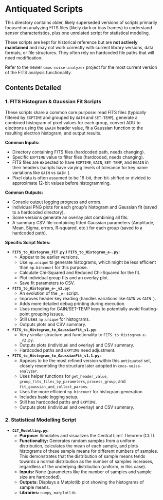 # Antiquated Scripts

This directory contains older, likely superseded versions of scripts primarily focused on analyzing FITS files (likely dark or bias frames) to understand sensor characteristics, plus one unrelated script for statistical modeling.

These scripts are kept for historical reference but are **not actively maintained** and may not work correctly with current library versions, data formats, or file structures. They often rely on hardcoded file paths that will need modification.

Refer to the newer `cmos-noise-analyzer` project for the most current version of the FITS analysis functionality.

## Contents Detailed

### 1. FITS Histogram & Gaussian Fit Scripts

These scripts share a common core purpose: read FITS files (typically filtered by `EXPTIME` and grouped by `GAIN` and `SET-TEMP`), generate a combined histogram of pixel values for each group, convert ADU to electrons using the `EGAIN` header value, fit a Gaussian function to the resulting electron histogram, and output results.

**Common Inputs:**
*   Directory containing FITS files (hardcoded path, needs changing).
*   Specific `EXPTIME` value to filter files (hardcoded, needs changing).
*   FITS files are expected to have `EXPTIME`, `GAIN`, `SET-TEMP`, and `EGAIN` in their headers (scripts have varying levels of tolerance for key name variations like `GAIN` vs `GAIN `).
*   Pixel data is often assumed to be 16-bit, then bit-shifted or divided to approximate 12-bit values before histogramming.

**Common Outputs:**
*   Console output logging progress and errors.
*   Individual PNG plots for each group's histogram and Gaussian fit (saved to a hardcoded directory).
*   Some versions generate an overlay plot combining all fits.
*   A summary CSV file containing fitted Gaussian parameters (Amplitude, Mean, Sigma, errors, R-squared, etc.) for each group (saved to a hardcoded path).

**Specific Script Notes:**

*   **`FITS_to_Histogram_FIT.py` / `FITS_to_Histogram_e-.py`:**
    *   Appear to be earlier versions.
    *   Use `np.unique` to generate histograms, which might be less efficient than `np.bincount` for this purpose.
    *   Calculate Chi-Squared and Reduced Chi-Squared for the fit.
    *   Plot individual group fits and an overlay plot.
    *   Save fit parameters to CSV.
*   **`FITS_to_Histogram_e-_v2.py`:**
    *   An evolution of the `_e-` script.
    *   Improves header key reading (handles variations like `GAIN` vs `GAIN `).
    *   Adds more detailed debug printing during execution.
    *   Uses rounding for GAIN/SET-TEMP keys to potentially avoid floating-point grouping issues.
    *   Still uses `np.unique` for histograms.
    *   Outputs plots and CSV summary.
*   **`FITS_to_Histogram_to_GaussianFit_v1.py`:**
    *   Very similar structure and functionality to `FITS_to_Histogram_e-_v2.py`.
    *   Outputs plots (individual and overlay) and CSV summary.
    *   Hardcoded paths and `EXPTIME` need adjustment.
*   **`FITS_to_Histogram_to_GaussianFit_v1.1.py`:**
    *   Appears to be the most refined version within this `antiquated` set, closely resembling the structure later adopted in `cmos-noise-analyzer`.
    *   Uses helper functions for `get_header_value`, `group_fits_files_by_parameters`, `process_group`, and `fit_gaussian_and_collect_params`.
    *   Uses the more efficient `np.bincount` for histogram generation.
    *   Includes basic logging setup.
    *   Still has hardcoded paths and `EXPTIME`.
    *   Outputs plots (individual and overlay) and CSV summary.

### 2. Statistical Modelling Script

*   **`CLT_Modelling.py`:**
    *   **Purpose:** Simulates and visualizes the Central Limit Theorem (CLT).
    *   **Functionality:** Generates random samples from a uniform distribution, calculates the mean of each sample, and plots histograms of these sample means for different numbers of samples. This demonstrates that the distribution of sample means tends towards a normal distribution as the number of samples increases, regardless of the underlying distribution (uniform, in this case).
    *   **Inputs:** None (parameters like the number of samples and sample size are hardcoded).
    *   **Outputs:** Displays a Matplotlib plot showing the histograms of sample means.
    *   **Libraries:** `numpy`, `matplotlib`. 